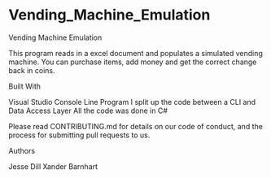 # Vending_Machine_Emulation

Vending Machine Emulation

This program reads in a excel document and populates a simulated vending machine. You can purchase items, add money
and get the correct change back in coins.

Built With

Visual Studio Console Line Program
I split up the code between a CLI and Data Access Layer
All the code was done in C#

Please read CONTRIBUTING.md for details on our code of conduct, and the process for submitting pull requests to us.

Authors

Jesse Dill
Xander Barnhart
